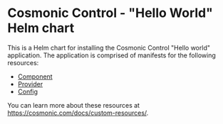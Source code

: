 # Cosmonic Control - "Hello World" Helm chart

This is a Helm chart for installing the Cosmonic Control "Hello world" application. The application is comprised of manifests for the following resources:

- [Component](https://cosmonic.com/docs/custom-resources/#component)
- [Provider](https://cosmonic.com/docs/custom-resources/#provider)
- [Config](https://cosmonic.com/docs/custom-resources/#config)

You can learn more about these resources at https://cosmonic.com/docs/custom-resources/.